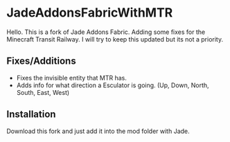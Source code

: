 # JadeAddonsFabricWithMTR
Hello. This is a fork of Jade Addons Fabric. Adding some fixes for the Minecraft Transit Railway.
I will try to keep this updated but its not a priority.

## Fixes/Additions
- Fixes the invisible entity that MTR has.
- Adds info for what direction a Esculator is going. (Up, Down, North, South, East, West)

## Installation
Download this fork and just add it into the mod folder with Jade.

